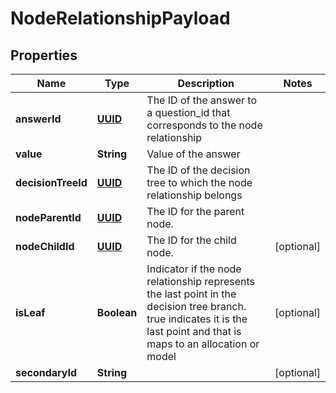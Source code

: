 
# NodeRelationshipPayload

## Properties
Name | Type | Description | Notes
------------ | ------------- | ------------- | -------------
**answerId** | [**UUID**](UUID.md) | The ID of the answer to a question_id that corresponds to the node relationship | 
**value** | **String** | Value of the answer | 
**decisionTreeId** | [**UUID**](UUID.md) | The ID of the decision tree to which the node relationship belongs | 
**nodeParentId** | [**UUID**](UUID.md) | The ID for the parent node. | 
**nodeChildId** | [**UUID**](UUID.md) | The ID for the child node. |  [optional]
**isLeaf** | **Boolean** | Indicator if the node relationship represents the last point in the decision tree branch. true indicates it is the last point and that is maps to an allocation or model |  [optional]
**secondaryId** | **String** |  |  [optional]



